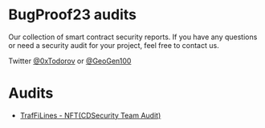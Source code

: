 # BugProof23 audits
Our collection of smart contract security reports. If you have any questions or need a security audit for your project, feel free to contact us. 

Twitter [@0xTodorov](https://twitter.com/0xTodorov) or [@GeoGen100](https://twitter.com/GeoGen100)

# Audits
- [TrafFiLines - NFT(CDSecurity Team Audit)](https://github.com/CDSecurity/audits/blob/main/audit%20reports/TradFiLines-report.pdf)

